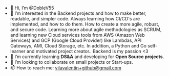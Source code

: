- 👋 Hi, I’m @DobleV55
- 👀 I’m interested in the Backend projects and how to make better, readable, and simpler code. Always learning how CI/CD's are implemented, and how to do them. How to create a more agile, robust, and secure code. Learning more about agile methodologies as SCRUM, and learning new Cloud services tools from AWS (Amazon Web Services) and GCP (Google Cloud Provider) like Lambdas, API Gateways, AMI, Cloud Storage, etc. In addition, a Python and Go self-learner and motivated project creator.. Backend is my passion <3
- 🌱 I’m currently learning **DS&A** and developing for **Open Source projects**.
- 💞️ I’m looking to collaborate on small projects or Start-ups.
- 📫 How to reach me: vilavalentin+github@gmail.com

<!---
DobleV55/DobleV55 is a ✨ special ✨ repository because its `README.md` (this file) appears on your GitHub profile.
You can click the Preview link to take a look at your changes.
--->
